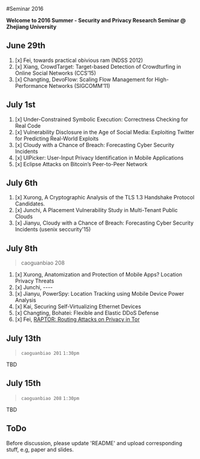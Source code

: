 #Seminar 2016

**Welcome to 2016 Summer - Security and Privacy Research Seminar @ Zhejiang University**
## June 29th

1. [x] Fei, towards practical obivious ram (NDSS 2012)
2. [x] Xiang, CrowdTarget: Target-based Detection of Crowdturfing in Online Social Networks (CCS’15)
3. [x] Changting, DevoFlow: Scaling Flow Management for High-Performance Networks (SIGCOMM'11)

## July 1st

1. [x] Under-Constrained Symbolic Execution: Correctness Checking for Real Code
2. [x] Vulnerability Disclosure in the Age of Social Media: Exploiting Twitter for Predicting Real-World Exploits
3. [x] Cloudy with a Chance of Breach: Forecasting Cyber Security Incidents
4. [x] UIPicker: User-Input Privacy Identification in Mobile Applications
5. [x] Eclipse Attacks on Bitcoin’s Peer-to-Peer Network

## July 6th

1. [x] Xurong, A Cryptographic Analysis of the TLS 1.3 Handshake Protocol Candidates.
2. [x] Junchi, A Placement Vulnerability Study in Multi-Tenant Public Clouds
3. [x] Jianyu, Cloudy with a Chance of Breach: Forecasting Cyber Security Incidents (usenix seccurity'15)


## July 8th

> caoguanbiao 208

1. [x] Xurong, Anatomization and Protection of Mobile Apps? Location Privacy Threats
2. [x] Junchi, ----
3. [x] Jianyu, PowerSpy: Location Tracking using Mobile Device Power Analysis
4. [x] Kai, Securing Self-Virtualizing Ethernet Devices
5. [x] Changting, Bohatei: Flexible and Elastic DDoS Defense
6. [x] Fei, [RAPTOR: Routing Attacks on Privacy in Tor](https://www.usenix.org/conference/usenixsecurity15/technical-sessions/presentation/sun)

## July 13th

> `caoguanbiao 201` `1:30pm`

TBD

## July 15th

> `caoguanbiao 208` `1:30pm`

TBD

## ToDo
Before discussion, please update 'README' and upload corresponding stuff, e.g, paper and slides.
